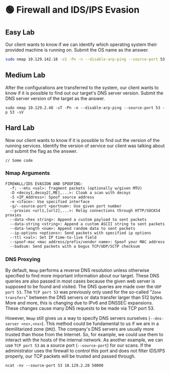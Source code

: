 # 🟢 Firewall and IDS/IPS Evasion

## Easy Lab

Our client wants to know if we can identify which operating system their provided machine is running on. Submit the OS name as the answer.

```bash
sudo nmap 10.129.142.18 -sS -Pn -n --disable-arp-ping --source-port 53 -A
```

## Medium Lab

After the configurations are transferred to the system, our client wants to know if it is possible to find out our target's DNS server version. Submit the DNS server version of the target as the answer.

```
sudo nmap 10.129.2.48 -sT -Pn -n --disable-arp-ping --source-port 53 -p 53 -sV
```

## Hard Lab

Now our client wants to know if it is possible to find out the version of the running services. Identify the version of service our client was talking about and submit the flag as the answer.

```
// Some code
```

### Nmap Arguments

```
FIREWALL/IDS EVASION AND SPOOFING:
  -f; --mtu <val>: fragment packets (optionally w/given MTU)
  -D <decoy1,decoy2[,ME],...>: Cloak a scan with decoys
  -S <IP_Address>: Spoof source address
  -e <iface>: Use specified interface
  -g/--source-port <portnum>: Use given port number
  --proxies <url1,[url2],...>: Relay connections through HTTP/SOCKS4 proxies
  --data <hex string>: Append a custom payload to sent packets
  --data-string <string>: Append a custom ASCII string to sent packets
  --data-length <num>: Append random data to sent packets
  --ip-options <options>: Send packets with specified ip options
  --ttl <val>: Set IP time-to-live field
  --spoof-mac <mac address/prefix/vendor name>: Spoof your MAC address
  --badsum: Send packets with a bogus TCP/UDP/SCTP checksum

```

### DNS Proxying

By default, `Nmap` performs a reverse DNS resolution unless otherwise specified to find more important information about our target. These DNS queries are also passed in most cases because the given web server is supposed to be found and visited. The DNS queries are made over the `UDP port 53`. The `TCP port 53` was previously only used for the so-called "`Zone transfers`" between the DNS servers or data transfer larger than 512 bytes. More and more, this is changing due to IPv6 and DNSSEC expansions. These changes cause many DNS requests to be made via TCP port 53.

However, `Nmap` still gives us a way to specify DNS servers ourselves (`--dns-server <ns>,<ns>`). This method could be fundamental to us if we are in a demilitarized zone (`DMZ`). The company's DNS servers are usually more trusted than those from the Internet. So, for example, we could use them to interact with the hosts of the internal network. As another example, we can use `TCP port 53` as a source port (`--source-port`) for our scans. If the administrator uses the firewall to control this port and does not filter IDS/IPS properly, our TCP packets will be trusted and passed through.

```
ncat -nv --source-port 53 10.129.2.28 50000
```
